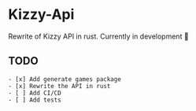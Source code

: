 # Kizzy-Api

Rewrite of Kizzy API in rust. Currently in development 🚧

## TODO
    - [x] Add generate games package
    - [x] Rewrite the API in rust
    - [ ] Add CI/CD
    - [ ] Add tests
